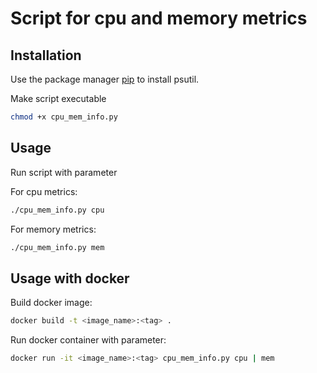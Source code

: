 # Script for cpu and memory metrics


## Installation

Use the package manager [pip](https://pip.pypa.io/en/stable/) to install psutil.

Make script executable
```bash
chmod +x cpu_mem_info.py
```
## Usage
Run script with parameter

For cpu metrics:
```bash
./cpu_mem_info.py cpu
```
For memory metrics:
```bash
./cpu_mem_info.py mem
```

## Usage with docker
Build docker image:
```bash
docker build -t <image_name>:<tag> .
```

Run docker container with parameter:
```bash
docker run -it <image_name>:<tag> cpu_mem_info.py cpu | mem
```


